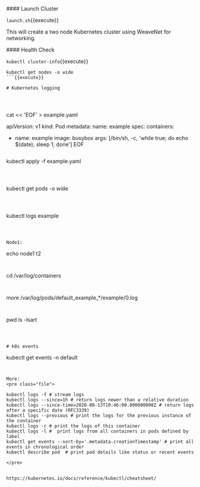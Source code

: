 #### Launch Cluster

`launch.sh`{{execute}}

This will create a two node Kubernetes cluster using WeaveNet for networking.

#### Health Check

`
kubectl cluster-info
`{{execute}}



```
kubectl get nodes -o wide
```{{execute}}

# Kubernetes logging




```
cat << 'EOF' > example.yaml

apiVersion: v1
kind: Pod
metadata:
  name: example
spec:
  containers:
  - name: example
    image: busybox
    args: [/bin/sh, -c, 'while true; do echo $(date); sleep 1; done']
EOF

```{{execute}}

```
kubectl apply -f example.yaml
```{{execute}}



```
kubectl get pods -o wide
```{{execute}}



```
kubectl logs example
```{{execute}}



Node1:

```
echo node1 t2
```{{execute HOST2 T2}}


```
cd /var/log/containers
```{{execute HOST2  T2}}


```
more /var/log/pods/default_example_*/example/0.log
```{{execute HOST2 T2}}


```
pwd
ls -lsart
```{{execute HOST2 T2}}



# k8s events

```
kubectl get events -n default
```{{execute}}


More:
<pre class="file">

kubectl logs -f # stream logs
kubectl logs --since=1h # return logs newer than a relative duration
kubectl logs --since-time=2020-08-13T10:46:00.000000000Z # return logs after a specific date (RFC3339)
kubectl logs --previous # print the logs for the previous instance of the container
kubectl logs -c # print the logs of this container
kubectl logs -l #  print logs from all containers in pods defined by label
kubectl get events --sort-by='.metadata.creationTimestamp' # print all events in chronological order
kubectl describe pod  # print pod details like status or recent events

</pre>


https://kubernetes.io/docs/reference/kubectl/cheatsheet/

